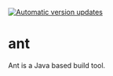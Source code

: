 [![Automatic version updates](https://github.com/ZOSOpenTools/antport/actions/workflows/bump.yml/badge.svg)](https://github.com/ZOSOpenTools/antport/actions/workflows/bump.yml)

# ant

Ant is a Java based build tool.
